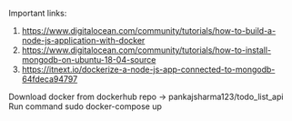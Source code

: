 Important links:
1. https://www.digitalocean.com/community/tutorials/how-to-build-a-node-js-application-with-docker
2. https://www.digitalocean.com/community/tutorials/how-to-install-mongodb-on-ubuntu-18-04-source
3. https://itnext.io/dockerize-a-node-js-app-connected-to-mongodb-64fdeca94797

Download docker from dockerhub repo -> pankajsharma123/todo_list_api
Run command sudo docker-compose up
